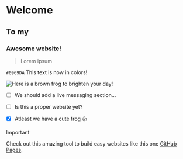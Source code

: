 # Welcome

## To my

### Awesome website!




>Lorem ipsum



`#0969DA` This text is now in colors!



![Here is a brown frog to brighten your day!](https://encrypted-tbn0.gstatic.com/images?q=tbn:ANd9GcTc4V1zVZ4JIwHYdXvK3FBD2XiA0ess_vmuWw&s)


- [ ] We should add a live messaging section...
- [ ] Is this a proper website yet?
- [x] Atleast we have a cute frog :+1:


> [!IMPORTANT]
> Check out this amazing tool to build easy websites like this one
[GitHub Pages](https://pages.github.com/).

